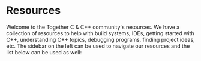 <script lang="ts" setup>
import sidebar from "./sidebar";
</script>

# Resources

Welcome to the Together C & C++ community's resources. We have a collection of resources to help with build systems,
IDEs, getting started with C++, understanding C++ topics, debugging programs, finding project ideas, etc. The sidebar on
the left can be used to navigate our resources and the list below can be used as well:

<TableOfContents :items="sidebar[0].items" />
